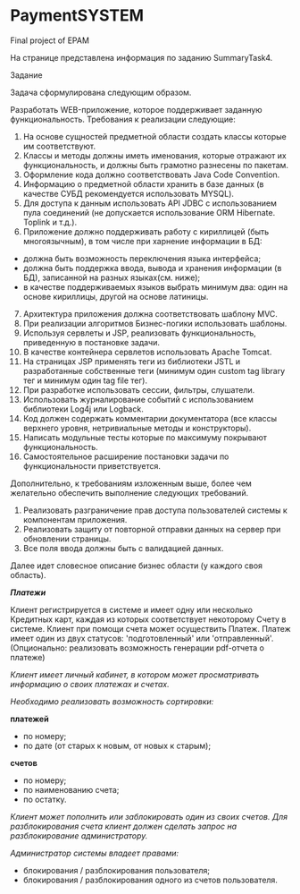 # PaymentSYSTEM
Final project of EPAM

На странице представлена информация по заданию SummaryTask4.

Задание

Задача сформулирована следующим образом.

Разработать WEB-приложение, которое поддерживает заданную функциональность. Требования к реализации следующие:

 1. На основе сущностей предметной области создать классы которые им соответствуют. 
 2. Классы и методы должны иметь именования, которые отражают их функциональность, и должны быть грамотно разнесены по пакетам. 
 3. Оформление кода должно соответствовать Java Code Convention. 
 4. Информацию о предметной области хранить в базе данных (в качестве СУБД рекомендуется использовать MYSQL). 
 5. Для доступа к данным использовать API JDBC с использованием пула соединений (не допускается использование ORM Hibernate. Toplink и т.д.). 
 6. Приложение должно поддерживать работу с кириллицей (быть мноrоязычным), в том числе при харнение информации в БД:
  * должна быть возможность переключения языка интерфейса;
  * должна быть поддержка ввода, вывода и хранения информации (в БД), записанной на разных языках(см. ниже);
  * в качестве поддерживаемых языков выбрать минимум два: один на основе кириллицы, другой на основе латиницы. 
 7. Архитектура приложения должна соответствовать шаблону MVC. 
 8. При реализации алгоритмов Бизнес-погики использовать шаблоны. 
 9. Используя сервлеты и JSP, реализовать функциональность, приведенную в постановке задачи. 
 10. B качестве контейнера сервлетов использовать  Apache Tomcat.
 11. На страницах JSP применять теги из библиотеки JSTL и разработанные собственные теги (минимум один сustom tag library тег и минимум один tag file тег).
 12. При разработке использовать сессии, фильтры, слушатели. 
 13. Использовать журналирование событий с использованием библиотеки Log4j или Logback. 
 14. Код должен содержать комментарии документатора (все классы верхнего уровня, нетривиальные методы и конструкторы).  
 15. Написать модульные тесты которые по максимуму покрывают функциональность. 
 16. Самостоятельное расширение постановки задачи по функциональности приветствуется. 
 
 Дополнительно, к требованиям изложенным выше, более чем желательно обеспечить выполнение следующих требований. 
 1. Реализовать разграничение прав доступа пользователей системы к компонентам приложения. 
 2. Реализовать защиту от повторной отправки данных на сервер при обновлении страницы. 
 3. Все поля ввода должны быть с валидацией данных. 
 
 Далее идет словесное описание бизнес области (у каждого своя область).
 
 **_Платежи_** 
 
 Клиент регистрируется в системе и имеет одну или несколько Кредитных карт, каждая из которых соответствует некоторому Счету в системе. Клиент при помощи cчета может осуществить Платеж. Платеж имеет один из двух статусов: 'подготовленный' или 'отправленный'. (Опционально: реализовать возможность генерации pdf-отчета о платеже)
 
 _Клиент имеет личный кабинет, в котором может просматривать информацию о своих платежах и счетах._ 
 
 _Необходимо реализовать возможность сортировки:_
 
 **платежей** 
 * по номеру;
 * по дате (от старых к новым, от новых к старым);
 
 **счетов** 
 * по номеру;
 * по наименованию счета;
 * по остатку.
 
 _Клиент может пополнить или заблокировать один из своих счетов. Для разблокирования счета клиент должен сделать запрос на разблокирование администратору._
 
 _Администратор системы владеет правами:_
 * блокирования / разблокирования пользователя;
 * блокирования / разблокирования одного из счетов пользователя.